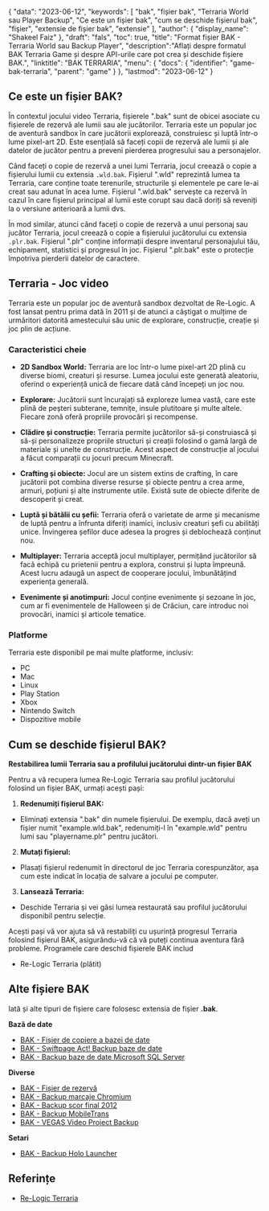 {
"data": "2023-06-12",
  "keywords": [
"bak",
"fișier bak",
"Terraria World sau Player Backup",
"Ce este un fișier bak",
"cum se deschide fișierul bak",
"fişier",
"extensie de fișier bak",
"extensie"
],
  "author": {
"display_name": "Shakeel Faiz"
},
"draft": "fals",
"toc": true,
"title": "Format fișier BAK - Terraria World sau Backup Player",
  "description":"Aflați despre formatul BAK Terraria Game și despre API-urile care pot crea și deschide fișiere BAK.",
  "linktitle": "BAK TERRARIA",
  "menu": {
    "docs": {
      "identifier": "game-bak-terraria",
      "parent": "game"
}
},
"lastmod": "2023-06-12"
}

## Ce este un fișier BAK?

În contextul jocului video Terraria, fișierele ".bak" sunt de obicei asociate cu fișierele de rezervă ale lumii sau ale jucătorilor. Terraria este un popular joc de aventură sandbox în care jucătorii explorează, construiesc și luptă într-o lume pixel-art 2D. Este esențială să faceți copii de rezervă ale lumii și ale datelor de jucător pentru a preveni pierderea progresului sau a personajelor.

Când faceți o copie de rezervă a unei lumi Terraria, jocul creează o copie a fișierului lumii cu extensia `.wld.bak`. Fișierul ".wld" reprezintă lumea ta Terraria, care conține toate terenurile, structurile și elementele pe care le-ai creat sau adunat în acea lume. Fișierul ".wld.bak" servește ca rezervă în cazul în care fișierul principal al lumii este corupt sau dacă doriți să reveniți la o versiune anterioară a lumii dvs.

În mod similar, atunci când faceți o copie de rezervă a unui personaj sau jucător Terraria, jocul creează o copie a fișierului jucătorului cu extensia `.plr.bak`. Fișierul ".plr" conține informații despre inventarul personajului tău, echipament, statistici și progresul în joc. Fișierul ".plr.bak" este o protecție împotriva pierderii datelor de caractere.

## Terraria - Joc video

Terraria este un popular joc de aventură sandbox dezvoltat de Re-Logic. A fost lansat pentru prima dată în 2011 și de atunci a câștigat o mulțime de urmăritori datorită amestecului său unic de explorare, construcție, creație și joc plin de acțiune.

### Caracteristici cheie

- **2D Sandbox World:** Terraria are loc într-o lume pixel-art 2D plină cu diverse biomi, creaturi și resurse. Lumea jocului este generată aleatoriu, oferind o experiență unică de fiecare dată când începeți un joc nou.

- **Explorare:** Jucătorii sunt încurajați să exploreze lumea vastă, care este plină de peșteri subterane, temnițe, insule plutitoare și multe altele. Fiecare zonă oferă propriile provocări și recompense.

- **Clădire și construcție:** Terraria permite jucătorilor să-și construiască și să-și personalizeze propriile structuri și creații folosind o gamă largă de materiale și unelte de construcție. Acest aspect de construcție al jocului a făcut comparații cu jocuri precum Minecraft.

- **Crafting și obiecte:** Jocul are un sistem extins de crafting, în care jucătorii pot combina diverse resurse și obiecte pentru a crea arme, armuri, poțiuni și alte instrumente utile. Există sute de obiecte diferite de descoperit și creat.

- **Luptă și bătălii cu șefii:** Terraria oferă o varietate de arme și mecanisme de luptă pentru a înfrunta diferiți inamici, inclusiv creaturi șefi cu abilități unice. Învingerea șefilor duce adesea la progres și deblochează conținut nou.

- **Multiplayer:** Terraria acceptă jocul multiplayer, permițând jucătorilor să facă echipă cu prietenii pentru a explora, construi și lupta împreună. Acest lucru adaugă un aspect de cooperare jocului, îmbunătățind experiența generală.

- **Evenimente și anotimpuri:** Jocul conține evenimente și sezoane în joc, cum ar fi evenimentele de Halloween și de Crăciun, care introduc noi provocări, inamici și articole tematice.

### Platforme

Terraria este disponibil pe mai multe platforme, inclusiv:
- PC
- Mac
- Linux
- Play Station
- Xbox
- Nintendo Switch
- Dispozitive mobile

## Cum se deschide fișierul BAK?

**Restabilirea lumii Terraria sau a profilului jucătorului dintr-un fișier BAK**

Pentru a vă recupera lumea Re-Logic Terraria sau profilul jucătorului folosind un fișier BAK, urmați acești pași:

1. **Redenumiți fișierul BAK:**
- Eliminați extensia ".bak" din numele fișierului. De exemplu, dacă aveți un fișier numit "example.wld.bak", redenumiți-l în "example.wld" pentru lumi sau "playername.plr" pentru jucători.

2. **Mutați fișierul:**
- Plasați fișierul redenumit în directorul de joc Terraria corespunzător, așa cum este indicat în locația de salvare a jocului pe computer.

3. **Lansează Terraria:**
- Deschide Terraria și vei găsi lumea restaurată sau profilul jucătorului disponibil pentru selecție.

Acești pași vă vor ajuta să vă restabiliți cu ușurință progresul Terraria folosind fișierul BAK, asigurându-vă că vă puteți continua aventura fără probleme. Programele care deschid fișierele BAK includ

- Re-Logic Terraria (plătit)

## Alte fișiere BAK

Iată și alte tipuri de fișiere care folosesc extensia de fișier **.bak**.

**Bază de date**
- [BAK - Fișier de copiere a bazei de date](/ro/database/bak/)
- [BAK - Swiftpage Act! Backup baze de date](/ro/database/bak-act/)
- [BAK - Backup baze de date Microsoft SQL Server](/ro/database/bak-sqlserver/)

**Diverse**
- [BAK - Fișier de rezervă](/ro/misc/bak-backup/)
- [BAK - Backup marcaje Chromium](/ro/misc/bak-chromium/)
- [BAK - Backup scor final 2012](/ro/misc/bak-finale/)
- [BAK - Backup MobileTrans](/ro/misc/bak-mobiletrans/)
- [BAK - VEGAS Video Project Backup](/ro/misc/bak-vegas/)

**Setari**
- [BAK - Backup Holo Launcher](/ro/settings/bak-holo/)

## Referințe
* [Re-Logic Terraria](https://terraria.fandom.com/wiki/Re-Logic)
